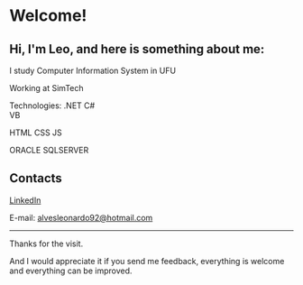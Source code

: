 # Welcome!

## Hi, I'm Leo, and here is something about me:

I study Computer Information System in UFU

Working at SimTech

Technologies:
  .NET 
  C#  
  VB
  
  HTML
  CSS
  JS
  
  ORACLE
  SQLSERVER

## Contacts ##
[LinkedIn](https://www.linkedin.com/in/leonardobalestere/)

E-mail: alvesleonardo92@hotmail.com

---

Thanks for the visit.

And I would appreciate it if you send me feedback, everything is welcome and everything can be improved.


<!---
LeonardoBalestere/LeonardoBalestere is a ✨ special ✨ repository because its `README.md` (this file) appears on your GitHub profile.
You can click the Preview link to take a look at your changes.
--->
